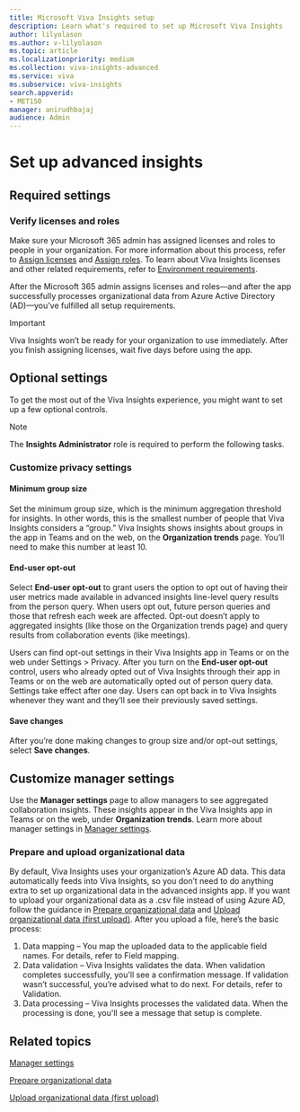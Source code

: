 ```yaml
---
title: Microsoft Viva Insights setup
description: Learn what's required to set up Microsoft Viva Insights 
author: lilyolason
ms.author: v-lilyolason
ms.topic: article
ms.localizationpriority: medium 
ms.collection: viva-insights-advanced 
ms.service: viva 
ms.subservice: viva-insights 
search.appverid: 
- MET150 
manager: anirudhbajaj
audience: Admin
---
```


# Set up advanced insights


## Required settings

### Verify licenses and roles 

Make sure your Microsoft 365 admin has assigned licenses and roles to people in your organization. For more information about this process, refer to [Assign licenses](assign-licenses.md) and [Assign roles](assign-user-roles.md). To learn about Viva Insights licenses and other related requirements, refer to [Environment requirements](environment-requirements.md).

After the Microsoft 365 admin assigns licenses and roles—and after the app successfully processes organizational data from Azure Active Directory (AD)—you’ve fulfilled all setup requirements. 

>[!Important]
>Viva Insights won’t be ready for your organization to use immediately. After you finish assigning licenses, wait five days before using the app.

## Optional settings

To get the most out of the Viva Insights experience, you might want to set up a few optional controls. 

>[!Note]
>The **Insights Administrator** role is required to perform the following tasks.

### Customize privacy settings

#### Minimum group size

Set the minimum group size, which is the minimum aggregation threshold for insights. In other words, this is the smallest number of people that Viva Insights considers a “group.” Viva Insights shows insights about groups in the app in Teams and on the web, on the **Organization trends** page. You’ll need to make this number at least 10.

#### End-user opt-out

Select **End-user opt-out** to grant users the option to opt out of having their user metrics made available in advanced insights line-level query results from the person query. When users opt out, future person queries and those that refresh each week are affected. Opt-out doesn’t apply to aggregated insights (like those on the Organization trends page) and query results from collaboration events (like meetings). 

Users can find opt-out settings in their Viva Insights app in Teams or on the web under Settings > Privacy. After you turn on the **End-user opt-out** control, users who already opted out of Viva Insights through their app in Teams or on the web are automatically opted out of person query data. Settings take effect after one day. Users can opt back in to Viva Insights whenever they want and they’ll see their previously saved settings. 

#### Save changes

After you’re done making changes to group size and/or opt-out settings, select **Save changes**.

## Customize manager settings 

Use the **Manager settings** page to allow managers to see aggregated collaboration insights. These insights appear in the Viva Insights app in Teams or on the web, under **Organization trends**. Learn more about manager settings in [Manager settings](manager-settings.md). 

### Prepare and upload organizational data 

By default, Viva Insights uses your organization’s Azure AD data. This data automatically feeds into Viva Insights, so you don’t need to do anything extra to set up organizational data in the advanced insights app. If you want to upload your organizational data as a .csv file instead of using Azure AD, follow the guidance in [Prepare organizational data](../admin/prepare-org-data.md) and [Upload organizational data (first upload)](../admin/upload-org-data-first.md). After you upload a file, here’s the basic process:

1. Data mapping – You map the uploaded data to the applicable field names. For details, refer to Field mapping.
1. Data validation – Viva Insights validates the data. When validation completes successfully, you'll see a confirmation message. If validation wasn’t successful, you’re  advised what to do next. For details, refer to Validation.
1. Data processing – Viva Insights processes the validated data. When the processing is done, you'll see a message that setup is complete.

## Related topics

[Manager settings](manager-settings.md)

[Prepare organizational data](../admin/prepare-org-data.md)

[Upload organizational data (first upload)](../admin/upload-org-data-first.md)